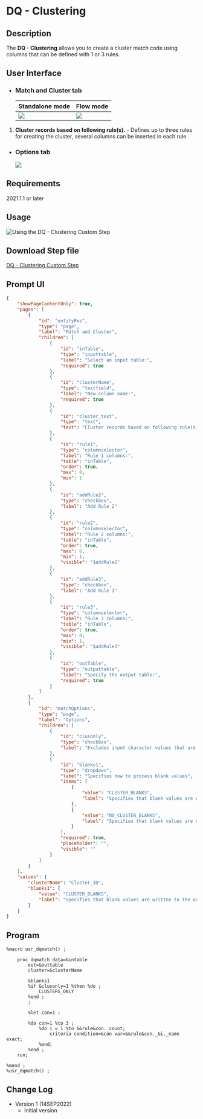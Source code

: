 # DQ - Clustering  

## Description  

The **DQ - Clustering** allows you to create a cluster match code using columns that can be defined with 1 or 3 rules.  

## User Interface

* ### Match and Cluster tab ###

   | Standalone mode | Flow mode |
   | --- | --- |                  
   | ![](img/dqclustering-tabMatchStandAlone.png) | ![](img/dqclustering-tabMatchFlowMode.png) |

1. **Cluster records based on following rule(s).** - Defines up to three rules for creating the cluster, several columns can be inserted in each rule.  

* ### Options tab ###

   ![](img/dqclustering-tabOptions.png)

## Requirements

2021.1.1 or later  

## Usage

![Using the DQ - Clustering Custom Step](img/demo_dqclustering.gif)   

## Download Step file  

[DQ - Clustering Custom Step](./DQClustering.step)

## Prompt UI  
```json  
{
	"showPageContentOnly": true,
	"pages": [
		{
			"id": "entityRes",
			"type": "page",
			"label": "Match and Cluster",
			"children": [
				{
					"id": "inTable",
					"type": "inputtable",
					"label": "Select an input table:",
					"required": true
				},
				{
					"id": "clusterName",
					"type": "textfield",
					"label": "New column name:",
					"required": true
				},
				{
					"id": "cluster_text",
					"type": "text",
					"text": "Cluster records based on following rule(s)."
				},
				{
					"id": "rule1",
					"type": "columnselector",
					"label": "Rule 1 columns:",
					"table": "inTable",
					"order": true,
					"max": 0,
					"min": 1
				},
				{
					"id": "addRule2",
					"type": "checkbox",
					"label": "Add Rule 2"
				},
				{
					"id": "rule2",
					"type": "columnselector",
					"label": "Rule 2 columns:",
					"table": "inTable",
					"order": true,
					"max": 0,
					"min": 1,
					"visible": "$addRule2"
				},
				{
					"id": "addRule3",
					"type": "checkbox",
					"label": "Add Rule 3"
				},
				{
					"id": "rule3",
					"type": "columnselector",
					"label": "Rule 3 columns:",
					"table": "inTable",
					"order": true,
					"max": 0,
					"min": 1,
					"visible": "$addRule3"
				},
				{
					"id": "outTable",
					"type": "outputtable",
					"label": "Specify the output table:",
					"required": true
				}
			]
		},
		{
			"id": "matchOptions",
			"type": "page",
			"label": "Options",
			"children": [
				{
					"id": "clusonly",
					"type": "checkbox",
					"label": "Excludes input character values that are not part of a cluster."
				},
				{
					"id": "blanks1",
					"type": "dropdown",
					"label": "Specifies how to process blank values",
					"items": [
						{
							"value": "CLUSTER_BLANKS",
							"label": "Specifies that blank values are written to the output data set"
						},
						{
							"value": "NO_CLUSTER_BLANKS",
							"label": "Specifies that blank values are not written to the output data set"
						}
					],
					"required": true,
					"placeholder": "",
					"visible": ""
				}
			]
		}
	],
	"values": {
		"clusterName": "Cluster_ID",
		"blanks1": {
			"value": "CLUSTER_BLANKS",
			"label": "Specifies that blank values are written to the output data set"
		}
	}
}  
```

## Program   
```sas  
%macro usr_dqmatch() ;

	proc dqmatch data=&intable 
		out=&outtable
		cluster=&clusterName
		
		&blanks1
		%if &clusonly=1 %then %do ;
			CLUSTERS_ONLY
		%end ;
		;                                                                                                               

		%let con=1 ;

		%do con=1 %to 3 ;
			%do i = 1 %to &&rule&con._count;
				criteria condition=&con var=&&rule&con._&i._name exact;   
			%end;
		%end ;
	run;

%mend ;
%usr_dqmatch() ;  
``` 

## Change Log

* Version 1 (14SEP2022)
    * Initial version